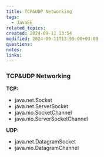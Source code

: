 ```yaml
---
title: TCP&UDP Networking
tags:
  - JavaEE
related_topics: 
created: 2024-09-11 13:54
modified: 2024-09-11T13:55:00+03:00
questions: 
notes: 
links: 
---
```

### TCP&UDP Networking

**TCP:**

- java.net.Socket
- java.net.ServerSocket
- java.nio.SocketChannel
- java.nio.ServerSocketChannel

**UDP:**

- java.net.DatagramSocket
- java.nio.DatagramChannel